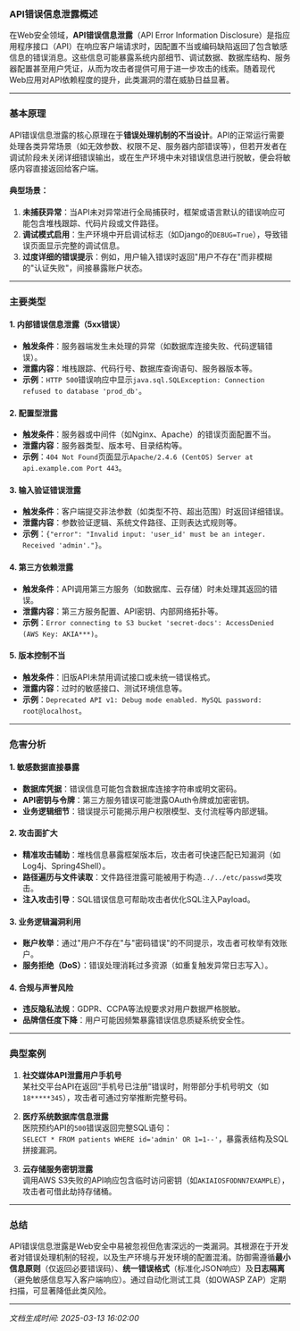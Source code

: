 

### API错误信息泄露概述

在Web安全领域，**API错误信息泄露**（API Error Information Disclosure）是指应用程序接口（API）在响应客户端请求时，因配置不当或编码缺陷返回了包含敏感信息的错误消息。这些信息可能暴露系统内部细节、调试数据、数据库结构、服务器配置甚至用户凭证，从而为攻击者提供可用于进一步攻击的线索。随着现代Web应用对API依赖程度的提升，此类漏洞的潜在威胁日益显著。

---

### 基本原理

API错误信息泄露的核心原理在于**错误处理机制的不当设计**。API的正常运行需要处理各类异常场景（如无效参数、权限不足、服务器内部错误等），但若开发者在调试阶段未关闭详细错误输出，或在生产环境中未对错误信息进行脱敏，便会将敏感内容直接返回给客户端。

#### 典型场景：
1. **未捕获异常**：当API未对异常进行全局捕获时，框架或语言默认的错误响应可能包含堆栈跟踪、代码片段或文件路径。
2. **调试模式启用**：生产环境中开启调试标志（如Django的`DEBUG=True`），导致错误页面显示完整的调试信息。
3. **过度详细的错误提示**：例如，用户输入错误时返回"用户不存在"而非模糊的"认证失败"，间接暴露账户状态。

---

### 主要类型

#### 1. **内部错误信息泄露（5xx错误）**
- **触发条件**：服务器端发生未处理的异常（如数据库连接失败、代码逻辑错误）。
- **泄露内容**：堆栈跟踪、代码行号、数据库查询语句、服务器版本等。
- **示例**：`HTTP 500`错误响应中显示`java.sql.SQLException: Connection refused to database 'prod_db'`。

#### 2. **配置型泄露**
- **触发条件**：服务器或中间件（如Nginx、Apache）的错误页面配置不当。
- **泄露内容**：服务器类型、版本号、目录结构等。
- **示例**：`404 Not Found`页面显示`Apache/2.4.6 (CentOS) Server at api.example.com Port 443`。

#### 3. **输入验证错误泄露**
- **触发条件**：客户端提交非法参数（如类型不符、超出范围）时返回详细错误。
- **泄露内容**：参数验证逻辑、系统文件路径、正则表达式规则等。
- **示例**：`{"error": "Invalid input: 'user_id' must be an integer. Received 'admin'."}`。

#### 4. **第三方依赖泄露**
- **触发条件**：API调用第三方服务（如数据库、云存储）时未处理其返回的错误。
- **泄露内容**：第三方服务配置、API密钥、内部网络拓扑等。
- **示例**：`Error connecting to S3 bucket 'secret-docs': AccessDenied (AWS Key: AKIA***)`。

#### 5. **版本控制不当**
- **触发条件**：旧版API未禁用调试接口或未统一错误格式。
- **泄露内容**：过时的敏感接口、测试环境信息等。
- **示例**：`Deprecated API v1: Debug mode enabled. MySQL password: root@localhost`。

---

### 危害分析

#### 1. **敏感数据直接暴露**
- **数据库凭据**：错误信息可能包含数据库连接字符串或明文密码。
- **API密钥与令牌**：第三方服务错误可能泄露OAuth令牌或加密密钥。
- **业务逻辑细节**：错误提示可能揭示用户权限模型、支付流程等内部逻辑。

#### 2. **攻击面扩大**
- **精准攻击辅助**：堆栈信息暴露框架版本后，攻击者可快速匹配已知漏洞（如Log4j、Spring4Shell）。
- **路径遍历与文件读取**：文件路径泄露可能被用于构造`../../etc/passwd`类攻击。
- **注入攻击引导**：SQL错误信息可帮助攻击者优化SQL注入Payload。

#### 3. **业务逻辑漏洞利用**
- **账户枚举**：通过"用户不存在"与"密码错误"的不同提示，攻击者可枚举有效账户。
- **服务拒绝（DoS）**：错误处理消耗过多资源（如重复触发异常日志写入）。

#### 4. **合规与声誉风险**
- **违反隐私法规**：GDPR、CCPA等法规要求对用户数据严格脱敏。
- **品牌信任度下降**：用户可能因频繁暴露错误信息质疑系统安全性。

---

### 典型案例

1. **社交媒体API泄露用户手机号**  
   某社交平台API在返回“手机号已注册”错误时，附带部分手机号明文（如`18*****345`），攻击者可通过穷举推断完整号码。

2. **医疗系统数据库信息泄露**  
   医院预约API的`500`错误返回完整SQL语句：  
   `SELECT * FROM patients WHERE id='admin' OR 1=1--'`，暴露表结构及SQL拼接漏洞。

3. **云存储服务密钥泄露**  
   调用AWS S3失败的API响应包含临时访问密钥（如`AKIAIOSFODNN7EXAMPLE`），攻击者可借此劫持存储桶。

---

### 总结

API错误信息泄露是Web安全中易被忽视但危害深远的一类漏洞。其根源在于开发者对错误处理机制的轻视，以及生产环境与开发环境的配置混淆。防御需遵循**最小信息原则**（仅返回必要错误码）、**统一错误格式**（标准化JSON响应）及**日志隔离**（避免敏感信息写入客户端响应）。通过自动化测试工具（如OWASP ZAP）定期扫描，可显著降低此类风险。

---

*文档生成时间: 2025-03-13 16:02:00*












